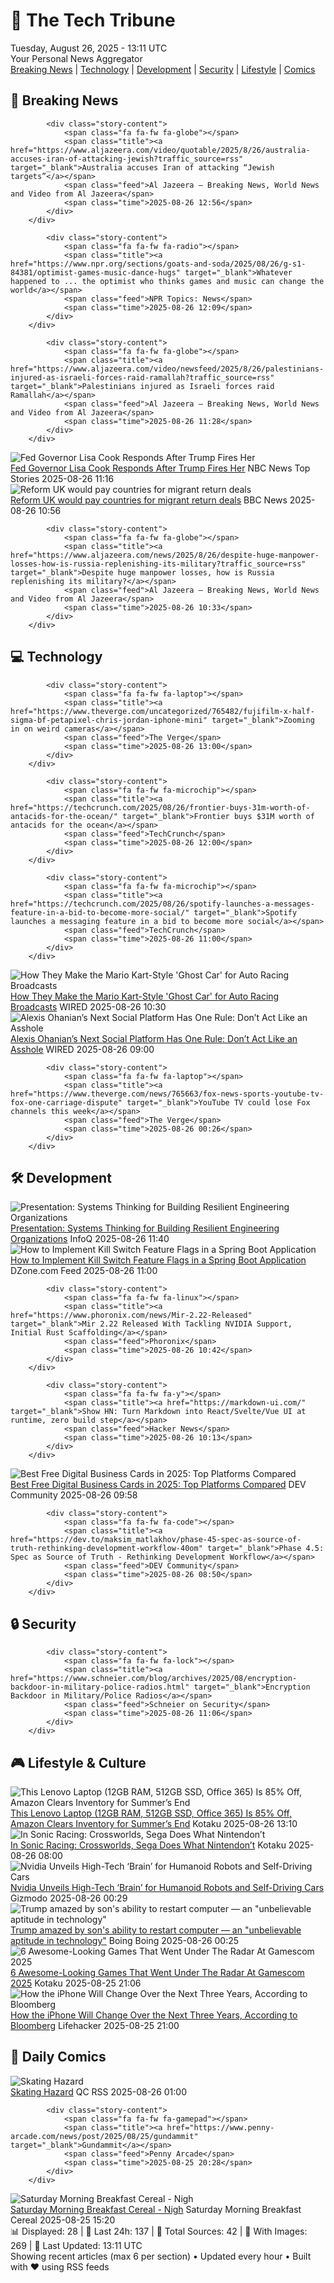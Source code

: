 <!-- Processing 54 RSS feeds at 2025-08-26 13:11:07 UTC -->
<!-- Processing: Saturday Morning Breakfast Cereal -->
<!-- Processing: Penny Arcade -->
<!-- Processing: Poorly Drawn Lines -->
<!-- Processing: Dilbert -->
<!-- Processing: Questionable Content -->
<!-- Processing: Girl Genius -->
<!-- Processing: CNN Top Stories -->
<!-- Processing: CNN Breaking News -->
<!-- Processing: Al Jazeera Breaking News -->
<!-- Processing: NPR News -->
<!-- Processing: Associated Press Breaking -->
<!-- Processing: NBC News Breaking -->
<!-- Processing: Guardian World News -->
<!-- Processing: Sky News World -->
<!-- Processing: The Verge -->
<!-- Processing: O'Reilly Radar -->
<!-- Processing: Hacker News -->
<!-- Processing: Phoronix Linux News -->
<!-- Processing: GitLab Blog -->
<!-- Processing: Coding Horror -->
<!-- Processing: Kotaku -->
<!-- Processing: Boing Boing -->
<!-- Processing: Krebs on Security -->
<!-- Generated 5 new posts out of 23 feeds processed -->
<div class="newspaper-header">
    <h1 class="newspaper-title">📰 The Tech Tribune</h1>
    <div class="newspaper-date">Tuesday, August 26, 2025 - 13:11 UTC</div>
    <div class="newspaper-subtitle">Your Personal News Aggregator</div>
</div>

<div class="newspaper-nav">
    <a href="#breaking">Breaking News</a> |
    <a href="#tech">Technology</a> |
    <a href="#dev">Development</a> |
    <a href="#security">Security</a> |
    <a href="#lifestyle">Lifestyle</a> |
    <a href="#webcomics">Comics</a>
</div>

<div class="news-section breaking-news" id="breaking">
<h2 class="section-header">🚨 Breaking News</h2>
<div class="stories-container">
<div class="story">
            
            <div class="story-content">
                <span class="fa fa-fw fa-globe"></span>
                <span class="title"><a href="https://www.aljazeera.com/video/quotable/2025/8/26/australia-accuses-iran-of-attacking-jewish?traffic_source=rss" target="_blank">Australia accuses Iran of attacking “Jewish targets”</a></span>
                <span class="feed">Al Jazeera – Breaking News, World News and Video from Al Jazeera</span>
                <span class="time">2025-08-26 12:56</span>
            </div>
        </div>
<div class="story">
            
            <div class="story-content">
                <span class="fa fa-fw fa-radio"></span>
                <span class="title"><a href="https://www.npr.org/sections/goats-and-soda/2025/08/26/g-s1-84381/optimist-games-music-dance-hugs" target="_blank">Whatever happened to ... the optimist who thinks games and music can change the world</a></span>
                <span class="feed">NPR Topics: News</span>
                <span class="time">2025-08-26 12:09</span>
            </div>
        </div>
<div class="story">
            
            <div class="story-content">
                <span class="fa fa-fw fa-globe"></span>
                <span class="title"><a href="https://www.aljazeera.com/video/newsfeed/2025/8/26/palestinians-injured-as-israeli-forces-raid-ramallah?traffic_source=rss" target="_blank">Palestinians injured as Israeli forces raid Ramallah</a></span>
                <span class="feed">Al Jazeera – Breaking News, World News and Video from Al Jazeera</span>
                <span class="time">2025-08-26 11:28</span>
            </div>
        </div>
<div class="story">
            <img src="https://media-cldnry.s-nbcnews.com/image/upload/t_fit_1500w/mpx/2704722219/2025_08/1756206990390_tdy_news_7a_gabe_trump_cook_250826_1920x1080-ngg8mb.jpg" alt="Fed Governor Lisa Cook Responds After Trump Fires Her" class="story-image" loading="lazy" onerror="this.style.display='none'">
            <div class="story-content">
                <span class="fa fa-fw fa-broadcast-tower"></span>
                <span class="title"><a href="https://www.today.com/video/trump-fires-fed-governor-lisa-cook-in-truth-social-post-245774917831" target="_blank">Fed Governor Lisa Cook Responds After Trump Fires Her</a></span>
                <span class="feed">NBC News Top Stories</span>
                <span class="time">2025-08-26 11:16</span>
            </div>
        </div>
<div class="story">
            <img src="https://ichef.bbci.co.uk/ace/standard/240/cpsprodpb/f060/live/7156ea20-8263-11f0-ba76-2552413beb48.jpg" alt="Reform UK would pay countries for migrant return deals" class="story-image" loading="lazy" onerror="this.style.display='none'">
            <div class="story-content">
                <span class="fa fa-fw fa-flag"></span>
                <span class="title"><a href="https://www.bbc.com/news/articles/c5yk4r5e514o?at_medium=RSS&at_campaign=rss" target="_blank">Reform UK would pay countries for migrant return deals</a></span>
                <span class="feed">BBC News</span>
                <span class="time">2025-08-26 10:56</span>
            </div>
        </div>
<div class="story">
            
            <div class="story-content">
                <span class="fa fa-fw fa-globe"></span>
                <span class="title"><a href="https://www.aljazeera.com/news/2025/8/26/despite-huge-manpower-losses-how-is-russia-replenishing-its-military?traffic_source=rss" target="_blank">Despite huge manpower losses, how is Russia replenishing its military?</a></span>
                <span class="feed">Al Jazeera – Breaking News, World News and Video from Al Jazeera</span>
                <span class="time">2025-08-26 10:33</span>
            </div>
        </div>
</div>
</div>
<div class="news-section tech-news" id="tech">
<h2 class="section-header">💻 Technology</h2>
<div class="stories-container">
<div class="story">
            
            <div class="story-content">
                <span class="fa fa-fw fa-laptop"></span>
                <span class="title"><a href="https://www.theverge.com/uncategorized/765482/fujifilm-x-half-sigma-bf-petapixel-chris-jordan-iphone-mini" target="_blank">Zooming in on weird cameras</a></span>
                <span class="feed">The Verge</span>
                <span class="time">2025-08-26 13:00</span>
            </div>
        </div>
<div class="story">
            
            <div class="story-content">
                <span class="fa fa-fw fa-microchip"></span>
                <span class="title"><a href="https://techcrunch.com/2025/08/26/frontier-buys-31m-worth-of-antacids-for-the-ocean/" target="_blank">Frontier buys $31M worth of antacids for the ocean</a></span>
                <span class="feed">TechCrunch</span>
                <span class="time">2025-08-26 12:00</span>
            </div>
        </div>
<div class="story">
            
            <div class="story-content">
                <span class="fa fa-fw fa-microchip"></span>
                <span class="title"><a href="https://techcrunch.com/2025/08/26/spotify-launches-a-messages-feature-in-a-bid-to-become-more-social/" target="_blank">Spotify launches a messaging feature in a bid to become more social</a></span>
                <span class="feed">TechCrunch</span>
                <span class="time">2025-08-26 11:00</span>
            </div>
        </div>
<div class="story">
            <img src="https://media.wired.com/photos/68ac8fcdca294fccf730b7b5/master/pass/GettyImages-200010280-001.jpg" alt="How They Make the Mario Kart-Style &#x27;Ghost Car&#x27; for Auto Racing Broadcasts" class="story-image" loading="lazy" onerror="this.style.display='none'">
            <div class="story-content">
                <span class="fa fa-fw fa-bolt"></span>
                <span class="title"><a href="https://www.wired.com/story/mario-kart-ghost-car-formula-1-nascar-indycar/" target="_blank">How They Make the Mario Kart-Style &#x27;Ghost Car&#x27; for Auto Racing Broadcasts</a></span>
                <span class="feed">WIRED</span>
                <span class="time">2025-08-26 10:30</span>
            </div>
        </div>
<div class="story">
            <img src="https://media.wired.com/photos/68a7736bf532a4a7bcd744a6/master/pass/UV-Big-Interview-Alexis-Ohanian-2.jpg" alt="Alexis Ohanian’s Next Social Platform Has One Rule: Don’t Act Like an Asshole" class="story-image" loading="lazy" onerror="this.style.display='none'">
            <div class="story-content">
                <span class="fa fa-fw fa-bolt"></span>
                <span class="title"><a href="https://www.wired.com/story/uncanny-valley-podcast-big-interview-alexis-ohanian/" target="_blank">Alexis Ohanian’s Next Social Platform Has One Rule: Don’t Act Like an Asshole</a></span>
                <span class="feed">WIRED</span>
                <span class="time">2025-08-26 09:00</span>
            </div>
        </div>
<div class="story">
            
            <div class="story-content">
                <span class="fa fa-fw fa-laptop"></span>
                <span class="title"><a href="https://www.theverge.com/news/765663/fox-news-sports-youtube-tv-fox-one-carriage-dispute" target="_blank">YouTube TV could lose Fox channels this week</a></span>
                <span class="feed">The Verge</span>
                <span class="time">2025-08-26 00:26</span>
            </div>
        </div>
</div>
</div>
<div class="news-section dev-news" id="dev">
<h2 class="section-header">🛠️ Development</h2>
<div class="stories-container">
<div class="story">
            <img src="https://res.infoq.com/presentations/systems-thinking-building-resilient-organizations/en/mediumimage/michelle-alexander-medium-1755672152967.jpeg" alt="Presentation: Systems Thinking for Building Resilient Engineering Organizations" class="story-image" loading="lazy" onerror="this.style.display='none'">
            <div class="story-content">
                <span class="fa fa-fw fa-info-circle"></span>
                <span class="title"><a href="https://www.infoq.com/presentations/systems-thinking-building-resilient-organizations/?utm_campaign=infoq_content&utm_source=infoq&utm_medium=feed&utm_term=global" target="_blank">Presentation: Systems Thinking for Building Resilient Engineering Organizations</a></span>
                <span class="feed">InfoQ</span>
                <span class="time">2025-08-26 11:40</span>
            </div>
        </div>
<div class="story">
            <img src="https://dz2cdn1.dzone.com/thumbnail?fid=18574111&w=600" alt="How to Implement Kill Switch Feature Flags in a Spring Boot Application" class="story-image" loading="lazy" onerror="this.style.display='none'">
            <div class="story-content">
                <span class="fa fa-fw fa-newspaper"></span>
                <span class="title"><a href="https://dzone.com/articles/kill-switch-feature-flags-spring-boot" target="_blank">How to Implement Kill Switch Feature Flags in a Spring Boot Application</a></span>
                <span class="feed">DZone.com Feed</span>
                <span class="time">2025-08-26 11:00</span>
            </div>
        </div>
<div class="story">
            
            <div class="story-content">
                <span class="fa fa-fw fa-linux"></span>
                <span class="title"><a href="https://www.phoronix.com/news/Mir-2.22-Released" target="_blank">Mir 2.22 Released With Tackling NVIDIA Support, Initial Rust Scaffolding</a></span>
                <span class="feed">Phoronix</span>
                <span class="time">2025-08-26 10:42</span>
            </div>
        </div>
<div class="story">
            
            <div class="story-content">
                <span class="fa fa-fw fa-y"></span>
                <span class="title"><a href="https://markdown-ui.com/" target="_blank">Show HN: Turn Markdown into React/Svelte/Vue UI at runtime, zero build step</a></span>
                <span class="feed">Hacker News</span>
                <span class="time">2025-08-26 10:13</span>
            </div>
        </div>
<div class="story">
            <img src="https://media2.dev.to/dynamic/image/width=800%2Cheight=%2Cfit=scale-down%2Cgravity=auto%2Cformat=auto/https%3A%2F%2Fdev-to-uploads.s3.amazonaws.com%2Fuploads%2Farticles%2Fivkqv5amawlv8whnsco1.png" alt="Best Free Digital Business Cards in 2025: Top Platforms Compared" class="story-image" loading="lazy" onerror="this.style.display='none'">
            <div class="story-content">
                <span class="fa fa-fw fa-code"></span>
                <span class="title"><a href="https://dev.to/joywinter90/best-free-digital-business-cards-in-2025-top-platforms-compared-l3a" target="_blank">Best Free Digital Business Cards in 2025: Top Platforms Compared</a></span>
                <span class="feed">DEV Community</span>
                <span class="time">2025-08-26 09:58</span>
            </div>
        </div>
<div class="story">
            
            <div class="story-content">
                <span class="fa fa-fw fa-code"></span>
                <span class="title"><a href="https://dev.to/maksim_matlakhov/phase-45-spec-as-source-of-truth-rethinking-development-workflow-40om" target="_blank">Phase 4.5: Spec as Source of Truth - Rethinking Development Workflow</a></span>
                <span class="feed">DEV Community</span>
                <span class="time">2025-08-26 08:50</span>
            </div>
        </div>
</div>
</div>
<div class="news-section security-news" id="security">
<h2 class="section-header">🔒 Security</h2>
<div class="stories-container">
<div class="story">
            
            <div class="story-content">
                <span class="fa fa-fw fa-lock"></span>
                <span class="title"><a href="https://www.schneier.com/blog/archives/2025/08/encryption-backdoor-in-military-police-radios.html" target="_blank">Encryption Backdoor in Military/Police Radios</a></span>
                <span class="feed">Schneier on Security</span>
                <span class="time">2025-08-26 11:06</span>
            </div>
        </div>
</div>
</div>
<div class="news-section lifestyle-news" id="lifestyle">
<h2 class="section-header">🎮 Lifestyle & Culture</h2>
<div class="stories-container">
<div class="story">
            <img src="https://kotaku.com/app/uploads/2025/08/lenovo-ideapad-15-2025.jpg" alt="This Lenovo Laptop (12GB RAM, 512GB SSD, Office 365) Is 85% Off, Amazon Clears Inventory for Summer’s End" class="story-image" loading="lazy" onerror="this.style.display='none'">
            <div class="story-content">
                <span class="fa fa-fw fa-gamepad"></span>
                <span class="title"><a href="https://kotaku.com/this-lenovo-laptop-12gb-ram-512gb-ssd-office-365-is-85-off-amazon-clears-inventory-for-summers-end-2000620309" target="_blank">This Lenovo Laptop (12GB RAM, 512GB SSD, Office 365) Is 85% Off, Amazon Clears Inventory for Summer’s End</a></span>
                <span class="feed">Kotaku</span>
                <span class="time">2025-08-26 13:10</span>
            </div>
        </div>
<div class="story">
            <img src="https://kotaku.com/app/uploads/2025/08/Rouge-Air-Trick.jpg" alt="In Sonic Racing: Crossworlds, Sega Does What Nintendon’t" class="story-image" loading="lazy" onerror="this.style.display='none'">
            <div class="story-content">
                <span class="fa fa-fw fa-gamepad"></span>
                <span class="title"><a href="https://kotaku.com/sonic-racing-crossworlds-mario-kart-preview-shadow-2000620065" target="_blank">In Sonic Racing: Crossworlds, Sega Does What Nintendon’t</a></span>
                <span class="feed">Kotaku</span>
                <span class="time">2025-08-26 08:00</span>
            </div>
        </div>
<div class="story">
            <img src="https://gizmodo.com/app/uploads/2025/01/Nvidia-CEO-Jensen-Huang-RTX-50-Series-GPU-1.jpg" alt="Nvidia Unveils High-Tech ‘Brain’ for Humanoid Robots and Self-Driving Cars" class="story-image" loading="lazy" onerror="this.style.display='none'">
            <div class="story-content">
                <span class="fa fa-fw fa-computer"></span>
                <span class="title"><a href="https://gizmodo.com/nvidia-unveils-high-tech-brain-for-humanoid-robots-and-self-driving-cars-2000647946" target="_blank">Nvidia Unveils High-Tech ‘Brain’ for Humanoid Robots and Self-Driving Cars</a></span>
                <span class="feed">Gizmodo</span>
                <span class="time">2025-08-26 00:29</span>
            </div>
        </div>
<div class="story">
            <img src="https://i0.wp.com/boingboing.net/wp-content/uploads/2025/08/trump-barron.jpg?fit=1200%2C750&amp;quality=60&amp;ssl=1" alt="Trump amazed by son&#x27;s ability to restart computer — an &quot;unbelievable aptitude in technology&quot;" class="story-image" loading="lazy" onerror="this.style.display='none'">
            <div class="story-content">
                <span class="fa fa-fw fa-arrow-right"></span>
                <span class="title"><a href="https://boingboing.net/2025/08/25/trump-amazed-by-sons-ability-to-restart-computer-an-unbelievable-aptitude-in-technology.html" target="_blank">Trump amazed by son&#x27;s ability to restart computer — an &quot;unbelievable aptitude in technology&quot;</a></span>
                <span class="feed">Boing Boing</span>
                <span class="time">2025-08-26 00:25</span>
            </div>
        </div>
<div class="story">
            <img src="https://kotaku.com/app/uploads/2025/08/Gamescome.jpg" alt="6 Awesome-Looking Games That Went Under The Radar At Gamescom 2025" class="story-image" loading="lazy" onerror="this.style.display='none'">
            <div class="story-content">
                <span class="fa fa-fw fa-gamepad"></span>
                <span class="title"><a href="https://kotaku.com/gamescom-2025-trailers-cozy-sim-jrpg-soulslike-roguelite-2000620078" target="_blank">6 Awesome-Looking Games That Went Under The Radar At Gamescom 2025</a></span>
                <span class="feed">Kotaku</span>
                <span class="time">2025-08-25 21:06</span>
            </div>
        </div>
<div class="story">
            <img src="https://lifehacker.com/imagery/articles/01K3H97X40NZT5VXCZFV68FXEB/hero-image.jpg" alt="How the iPhone Will Change Over the Next Three Years, According to Bloomberg" class="story-image" loading="lazy" onerror="this.style.display='none'">
            <div class="story-content">
                <span class="fa fa-fw fa-life-ring"></span>
                <span class="title"><a href="https://lifehacker.com/tech/apples-three-year-product-roadmap-according-to-bloomberg?utm_medium=RSS" target="_blank">How the iPhone Will Change Over the Next Three Years, According to Bloomberg</a></span>
                <span class="feed">Lifehacker</span>
                <span class="time">2025-08-25 21:00</span>
            </div>
        </div>
</div>
</div>
<div class="news-section webcomics-section" id="webcomics">
<h2 class="section-header">🎨 Daily Comics</h2>
<div class="stories-container">
<div class="story">
            <img src="http://www.questionablecontent.net/comics/5643.png" alt="Skating Hazard" class="story-image" loading="lazy" onerror="this.style.display='none'">
            <div class="story-content">
                <span class="fa fa-fw fa-music"></span>
                <span class="title"><a href="http://questionablecontent.net/view.php?comic=5643" target="_blank">Skating Hazard</a></span>
                <span class="feed">QC RSS</span>
                <span class="time">2025-08-26 01:00</span>
            </div>
        </div>
<div class="story">
            
            <div class="story-content">
                <span class="fa fa-fw fa-gamepad"></span>
                <span class="title"><a href="https://www.penny-arcade.com/news/post/2025/08/25/gundammit" target="_blank">Gundammit</a></span>
                <span class="feed">Penny Arcade</span>
                <span class="time">2025-08-25 20:28</span>
            </div>
        </div>
<div class="story">
            <img src="https://www.smbc-comics.com/comics/1755734265-20250825.png" alt="Saturday Morning Breakfast Cereal - Nigh" class="story-image" loading="lazy" onerror="this.style.display='none'">
            <div class="story-content">
                <span class="fa fa-fw fa-smile"></span>
                <span class="title"><a href="https://www.smbc-comics.com/comic/nigh" target="_blank">Saturday Morning Breakfast Cereal - Nigh</a></span>
                <span class="feed">Saturday Morning Breakfast Cereal</span>
                <span class="time">2025-08-25 15:20</span>
            </div>
        </div>
</div>
</div>

<div class="newspaper-footer">
    <div class="stats">
        📊 Displayed: 28 | 📅 Last 24h: 137 | 📡 Total Sources: 42 | 📸 With Images: 269 |
        🔄 Last Updated: 13:11 UTC
    </div>
    <div class="footer-note">
        Showing recent articles (max 6 per section) • Updated every hour • Built with ❤️ using RSS feeds
    </div>
</div>

